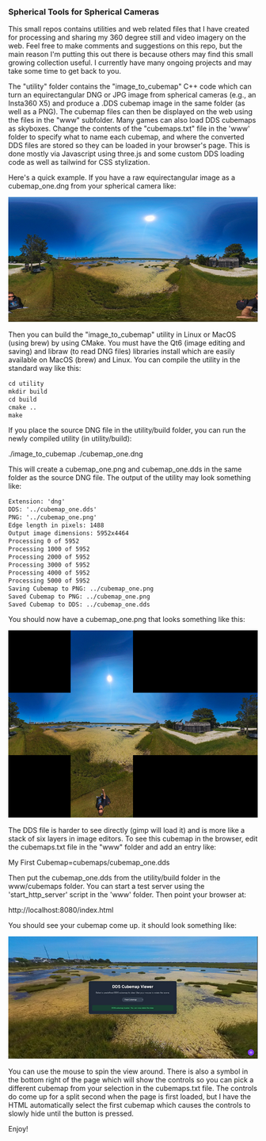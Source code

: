 ### Spherical Tools for Spherical Cameras

This small repos contains utilities and web related files that I have created for processing and sharing my 360 degree still and video imagery on the web.  Feel free to make comments and suggestions on this repo, but the main reason I'm putting this out there is because others may find this small growing collection useful.  I currently have many ongoing projects and may take some time to get back to you.

The "utility" folder contains the "image_to_cubemap" C++ code which can turn an equirectangular DNG or JPG image from spherical cameras (e.g., an Insta360 X5) and produce a .DDS cubemap image in the same folder (as well as a PNG).  The cubemap files can then be displayed on the web using the files in the "www" subfolder.  Many games can also load DDS cubemaps as skyboxes.  Change the contents of the "cubemaps.txt" file in the 'www' folder to specify what to name each cubemap, and where the converted DDS files are stored so they can be loaded in your browser's page.  This is done mostly via Javascript using three.js and some custom DDS loading code as well as tailwind for CSS stylization.

Here's a quick example.  If you have a raw equirectangular image as a cubemap_one.dng from your spherical camera like:

![alt text](docs/source_image.jpg?raw=true "Source Equirectangular Image From Camera")

Then you can build the "image_to_cubemap" utility in Linux or MacOS (using brew) by using CMake.  You must have the Qt6 (image editing and saving) and libraw (to read DNG files) libraries install which are easily available on MacOS (brew) and Linux.  You can compile the utility in the standard way like this:

```
cd utility
mkdir build
cd build
cmake ..
make
```

If you place the source DNG file in the utility/build folder, you can run the newly compiled utility (in utility/build):


./image_to_cubemap ./cubemap_one.dng


This will create a cubemap_one.png and cubemap_one.dds in the same folder as the source DNG file.  The output of the utility may look something like:


```
Extension: 'dng'
DDS: '../cubemap_one.dds'
PNG: '../cubemap_one.png'
Edge length in pixels: 1488
Output image dimensions: 5952x4464
Processing 0 of 5952
Processing 1000 of 5952
Processing 2000 of 5952
Processing 3000 of 5952
Processing 4000 of 5952
Processing 5000 of 5952
Saving Cubemap to PNG: ../cubemap_one.png
Saved Cubemap to PNG: ../cubemap_one.png
Saved Cubemap to DDS: ../cubemap_one.dds
```

You should now have a cubemap_one.png that looks something like this:

![alt text](docs/cubemap_png.jpg?raw=true "Converted Cubemap PNG")

The DDS file is harder to see directly (gimp will load it) and is more like a stack of six layers in image editors.   To see this cubemap in the browser, edit the cubemaps.txt file in the "www" folder and add an entry like:

My First Cubemap=cubemaps/cubemap_one.dds

Then put the cubemap_one.dds from the utility/build folder in the www/cubemaps folder.  You can start a test server using the 'start_http_server' script in the 'www' folder.  Then point your browser at:

http://localhost:8080/index.html

You should see your cubemap come up.  it should look something like:

![alt text](docs/cubemap_web.jpg?raw=true "Cubemap DDS Web Viewer")

You can use the mouse to spin the view around.  There is also a symbol in the bottom right of the page which will show the controls so you can pick a different cubemap from your selection in the cubemaps.txt file.  The controls do come up for a split second when the page is first loaded, but I have the HTML automatically select the first cubemap which causes the controls to slowly hide until the button is pressed.

Enjoy!
